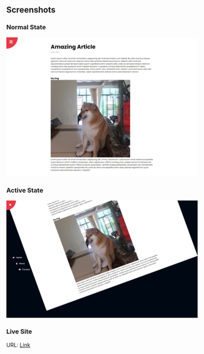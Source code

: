 ## Screenshots

### Normal State

![](./screenshots/normal-state.jpeg)

### Active State

![](./screenshots/active-state.jpeg)

### Live Site

URL: [Link](https://quizzical-goldberg-5719f8.netlify.app/)
